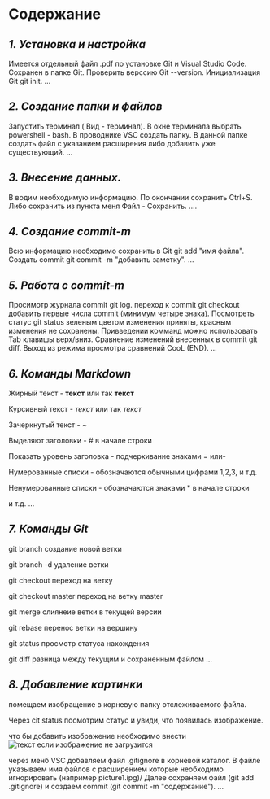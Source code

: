 # **Содержание**

## *1. Установка и настройка*
Имеется отдельный файл .pdf по установке Git и Visual Studio Code. Сохранен в папке Git. Проверить верссию Git --version. Инициализация Git git init.
...

## *2. Создание папки и файлов*

Запустить терминал ( Вид - терминал). В окне терминала выбрать powershell - bash. В проводнике VSC создать папку. В данной папке создать файл с указанием расширения либо добавить уже существующий.
...

## *3. Внесение данных.*


В водим необходимую информацию. По окончании сохранить Ctrl+S. Либо сохранить из пункта меня Файл - Сохранить.
....


## *4. Создание commit-m*

Всю информацию необходимо сохранить  в Git git add "имя файла". Создать commit  git commit -m "добавить заметку".
...

## *5. Работа с commit-m*

Просимотр журнала commit git log. переход к commit git checkout добавить первые числа commit (минимум четыре знака). Посмотреть статус git status зеленым цветом изменения приняты, красным изменения не сохранены. Привведении комманд можно использовать Tab клавишы верх/вниз. Сравнение изменений внесенных в commit git diff. Выход из режима просмотра сравнений CooL (END).
...

## *6. Команды Markdown*

Жирный текст - **текст** или так __текст__

Курсивный текст - *текст* или так _текст_

Зачеркнутый текст - ~

Выделяют заголовки - # в начале строки

Показать уровень заголовка - подчеркивание знаками = или-

Нумерованные списки - обозначаются обычными цифрами 1,2,3, и т.д.

Ненумерованные списки - обозначаются знаками * в начале строки

и т.д.
...

## *7. Команды Git*

git  branch <branch name> создание новой ветки

git branch -d <branch name> удаление ветки

git checkout <branch name> переход на ветку

git checkout master  переход на ветку master

git merge <branch name> слиянеие ветки в текущей версии

git rebase <branch name to migrate> перенос ветки на вершину

git status  просмотр статуса нахождения

git diff   разница между текущим и сохраненным файлом
...

## *8. Добавление картинки*

помещаем изобращение в корневую папку отслеживаемого файла. 

Через cit status посмотрим статус и увиди, что появилась изображение.

что бы добавить изображение необходимо внести 
![текст если изображение не загрузится](picture\pictur.jpg)

через менб VSC добавляем файл .gitignore в корневой каталог. В файле указываем имя файлов с расширением которые необходимо игнорировать (например picture1.ipg)/ Далее сохраняем файл (git add .gitignore) и создаем commit (git commit -m "содержание").
...